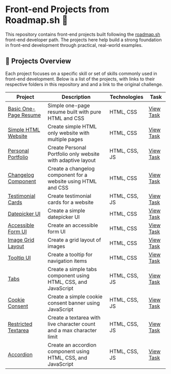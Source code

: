 # Front-end Projects from Roadmap.sh 🚀

This repository contains front-end projects built following the [roadmap.sh](https://roadmap.sh) front-end developer path. The projects here help build a strong foundation in front-end development through practical, real-world examples.

## 📁 Projects Overview

Each project focuses on a specific skill or set of skills commonly used in front-end development. Below is a list of the projects, with links to their respective folders in this repository and and a link to the original challenge.

| Project | Description | Technologies | Task |
| --- | --- | --- | --- |
| [Basic One-Page Resume](./Frontend/01-single-page-cv/) | Simple one-page resume built with pure HTML and CSS | HTML, CSS | [View Task](https://roadmap.sh/projects/single-page-cv) |
| [Simple HTML Website](./Frontend/02-basic-html-website/) | Create simple HTML only website with multiple pages | HTML, CSS | [View Task](https://roadmap.sh/projects/basic-html-website) |
| [Personal Portfolio](./Frontend/03-personal-portfolio/) | Create Personal Portfolio only website with adaptive layout | HTML, CSS, JS | [View Task](https://roadmap.sh/projects/portfolio-website) |
| [Changelog Component](./Frontend/04-changelog-component/) | Create a changelog component for a website using HTML and CSS | HTML, CSS | [View Task](https://roadmap.sh/projects/changelog-component) |
| [Testimonial Cards](./Frontend/05-testimonial-cards/) | Create testimonial cards for a website | HTML, CSS, JS | [View Task](https://roadmap.sh/projects/testimonial-cards) |
| [Datepicker UI](./Frontend/06-datepicker-ui/) | Create a simple datepicker UI | HTML, CSS | [View Task](https://roadmap.sh/projects/datepicker-ui) |
| [Accessible Form UI](./Frontend/07-accessible-form-ui) | Create an accessible form UI | HTML, CSS | [View Task](https://roadmap.sh/projects/accessible-form-ui) |
| [Image Grid Layout](./Frontend/08-image-grid-layout/) | Create a grid layout of images | HTML, CSS | [View Task](https://roadmap.sh/projects/image-grid) |
| [Tooltip UI](./Frontend/09-tooltip-ui) | Create a tooltip for navigation items | HTML, CSS | [View Task](https://roadmap.sh/projects/tooltip-ui) |
| [Tabs](./Backend/10-tabs) | Create a simple tabs component using HTML, CSS, and JavaScript | HTML, CSS, JS | [View Task](https://roadmap.sh/projects/simple-tabs) |
| [Cookie Consent](./Backend/11-cookie-consent) | Create a simple cookie consent banner using JavaScript | HTML, CSS, JS | [View Task](https://roadmap.sh/projects/cookie-consent) |
| [Restricted Textarea](./Backend/12-restricted-textarea) | Create a textarea with live character count and a max character limit | HTML, CSS, JS | [View Task](https://roadmap.sh/projects/restricted-textarea) |
| [Accordion](./Backend/13-accordion) | Create an accordion component using HTML, CSS, and JavaScript | HTML, CSS, JS | [View Task](https://roadmap.sh/projects/accordion) |
